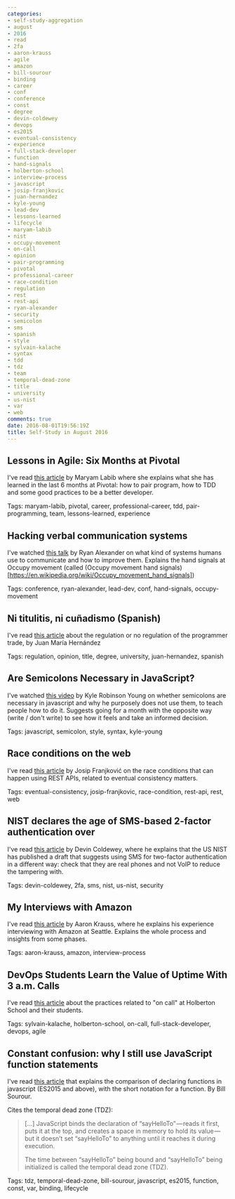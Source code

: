 ```yaml
---
categories:
- self-study-aggregation
- august
- 2016
- read
- 2fa
- aaron-krauss
- agile
- amazon
- bill-sourour
- binding
- career
- conf
- conference
- const
- degree
- devin-coldewey
- devops
- es2015
- eventual-consistency
- experience
- full-stack-developer
- function
- hand-signals
- holberton-school
- interview-process
- javascript
- josip-franjkovic
- juan-hernandez
- kyle-young
- lead-dev
- lessons-learned
- lifecycle
- maryam-labib
- nist
- occupy-movement
- on-call
- opinion
- pair-programming
- pivotal
- professional-career
- race-condition
- regulation
- rest
- rest-api
- ryan-alexander
- security
- semicolon
- sms
- spanish
- style
- sylvain-kalache
- syntax
- tdd
- tdz
- team
- temporal-dead-zone
- title
- university
- us-nist
- var
- web
comments: true
date: 2016-08-01T19:56:19Z
title: Self-Study in August 2016
---
```

## Lessons in Agile: Six Months at Pivotal

I've read [this article][six-months-pivotal-labib] by Maryam Labib where she explains what she has learned in the last 6 months at Pivotal: how to pair program, how to TDD and some good practices to be a better developer.

Tags: maryam-labib, pivotal, career, professional-career, tdd, pair-programming, team, lessons-learned, experience

[six-months-pivotal-labib]: https://medium.com/built-to-adapt/lessons-in-agile-six-months-at-pivotal-66b4c57386a4

## Hacking verbal communication systems

I've watched [this talk][comm-systems] by Ryan Alexander on what kind of systems humans use to communicate and how to improve them. Explains the hand signals at Occupy movement (called (Occupy movement hand signals)[https://en.wikipedia.org/wiki/Occupy_movement_hand_signals]) 

Tags: conference, ryan-alexander, lead-dev, conf, hand-signals, occupy-movement

[comm-systems]: https://vimeo.com/album/4045988/video/173255458

## Ni titulitis, ni cuñadismo (Spanish)

 I've read [this article][titulitis] about the regulation or no regulation of the programmer trade, by Juan María Hernández

 Tags: regulation, opinion, title, degree, university, juan-hernandez, spanish

[titulitis]: http://blog.koalite.com/2016/06/ni-titulitis-ni-cunadismo

## Are Semicolons Necessary in JavaScript?

I've watched [this video][semicolons-in-js] by Kyle Robinson Young on whether semicolons are necessary in javascript and why he purposely does not use them, to teach people how to do it. Suggests going for a month with the opposite way (write / don't write) to see how it feels and take an informed decision.

Tags: javascript, semicolon, style, syntax, kyle-young

[semicolons-in-js]: https://www.youtube.com/watch?v=gsfbh17Ax9I

## Race conditions on the web

I've read [this article][race-condition-web] by Josip Franjković on the race conditions that can happen using REST APIs, related to eventual consistency matters.

Tags: eventual-consistency, josip-franjkovic, race-condition, rest-api, rest, web

[race-condition-web]: https://www.josipfranjkovic.com/blog/race-conditions-on-web

## NIST declares the age of SMS-based 2-factor authentication over

 I've read [this article][changes-in-2fa] by Devin Coldewey, where he explains that the US NIST has published a draft that suggests using SMS for two-factor authentication in a different way: check that they are real phones and not VoIP to reduce the tampering with.

 Tags:  devin-coldewey, 2fa, sms, nist, us-nist, security

[changes-in-2fa]: https://techcrunch.com/2016/07/25/nist-declares-the-age-of-sms-based-2-factor-authentication-over/

## My Interviews with Amazon

I've read [this article][interview-at-amazon] by Aaron Krauss, where he explains his experience interviewing with Amazon at Seattle. Explains the whole process and insights from some phases.

Tags: aaron-krauss, amazon, interview-process

[interview-at-amazon]: https://thesocietea.org/2016/07/my-interviews-with-amazon/

## DevOps Students Learn the Value of Uptime With 3 a.m. Calls

I've read [this article][devops-at-holberton] about the practices related to "on call" at Holberton School and their students.

Tags: sylvain-kalache, holberton-school, on-call, full-stack-developer, devops, agile

[devops-at-holberton]: https://www.linux.com/news/devops-students-learn-value-uptime-3-am-calls

## Constant confusion: why I still use JavaScript function statements

I've read [this article][constant-confusion] that explains the comparison of declaring functions in javascript (ES2015 and above), with the short notation for a function. By Bill Sourour.

Cites the temporal dead zone (TDZ):

> [...] JavaScript binds the declaration of “sayHelloTo” — reads it first, puts it at the top, and creates a space in memory to hold its value — but it doesn’t set “sayHelloTo” to anything until it reaches it during execution.
>
>The time between “sayHelloTo” being bound and “sayHelloTo” being initialized is called the temporal dead zone (TDZ).

Tags: tdz, temporal-dead-zone, bill-sourour, javascript, es2015, function, const, var, binding, lifecycle

[constant-confusion]: https://medium.freecodecamp.com/constant-confusion-why-i-still-use-javascript-function-statements-984ece0b72fd
